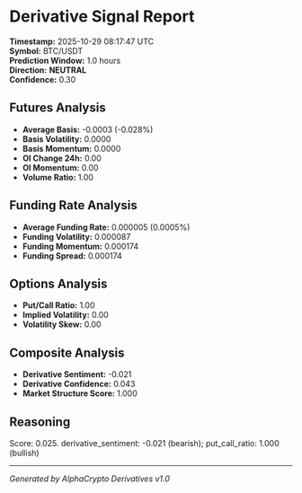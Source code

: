 # Derivative Signal Report

**Timestamp:** 2025-10-29 08:17:47 UTC  
**Symbol:** BTC/USDT  
**Prediction Window:** 1.0 hours  
**Direction:** **NEUTRAL**  
**Confidence:** 0.30

## Futures Analysis
- **Average Basis:** -0.0003 (-0.028%)
- **Basis Volatility:** 0.0000
- **Basis Momentum:** 0.0000
- **OI Change 24h:** 0.00
- **OI Momentum:** 0.00
- **Volume Ratio:** 1.00

## Funding Rate Analysis
- **Average Funding Rate:** 0.000005 (0.0005%)
- **Funding Volatility:** 0.000087
- **Funding Momentum:** 0.000174
- **Funding Spread:** 0.000174

## Options Analysis
- **Put/Call Ratio:** 1.00
- **Implied Volatility:** 0.00
- **Volatility Skew:** 0.00

## Composite Analysis
- **Derivative Sentiment:** -0.021
- **Derivative Confidence:** 0.043
- **Market Structure Score:** 1.000

## Reasoning
Score: 0.025. derivative_sentiment: -0.021 (bearish); put_call_ratio: 1.000 (bullish)

---
*Generated by AlphaCrypto Derivatives v1.0*
